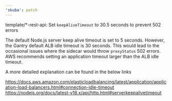 ```yaml
---
'skuba': patch
---
```


template/\*-rest-api: Set `keepAliveTimeout` to 30.5 seconds to prevent 502 errors

The default Node.js server keep alive timeout is set to 5 seconds. However, the Gantry default ALB idle timeout is 30 seconds. This would lead to the occasional issues where the sidecar would throw `proxyStatus` 502 errors. AWS recommends setting an application timeout larger than the ALB idle timeout.

A more detailed explanation can be found in the below links

https://docs.aws.amazon.com/elasticloadbalancing/latest/application/application-load-balancers.html#connection-idle-timeout
https://nodejs.org/docs/latest-v18.x/api/http.html#serverkeepalivetimeout
